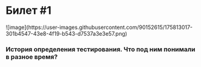 <h1>Билет #1</h1>
![image](https://user-images.githubusercontent.com/90152615/175813017-301b4547-43e8-4f19-b543-d7537a3e3e57.png)


<h3>История определения тестирования. Что под ним понимали в разное время?</h3>

